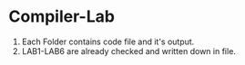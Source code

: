 # Compiler-Lab
1) Each Folder contains code file and it's output.
2) LAB1-LAB6 are already checked and written down in file.
